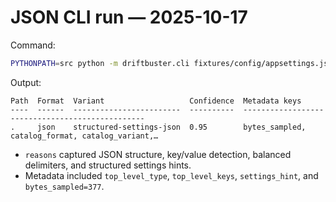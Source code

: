 # JSON CLI run — 2025-10-17

Command:

```bash
PYTHONPATH=src python -m driftbuster.cli fixtures/config/appsettings.json
```

Output:

```
Path  Format  Variant                   Confidence  Metadata keys                                   
----  ------  ------------------------  ----------  ------------------------------------------------
.     json    structured-settings-json  0.95        bytes_sampled, catalog_format, catalog_variant,…
```

- `reasons` captured JSON structure, key/value detection, balanced delimiters,
  and structured settings hints.
- Metadata included `top_level_type`, `top_level_keys`, `settings_hint`, and
  `bytes_sampled=377`.
